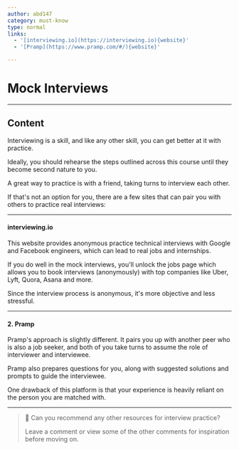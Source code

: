 ```yaml
---
author: abd147
category: must-know
type: normal
links:
  - '[interviewing.io](https://interviewing.io){website}'
  - '[Pramp](https://www.pramp.com/#/){website}'

---
```


# Mock Interviews

---
## Content

Interviewing is a skill, and like any other skill, you can get better at it with practice.

Ideally, you should rehearse the steps outlined across this course until they become second nature to you.

A great way to practice is with a friend, taking turns to interview each other.

If that's not an option for you, there are a few sites that can pair you with others to practice real interviews: 

---

#### interviewing.io

This website provides anonymous practice technical interviews with Google and Facebook engineers, which can lead to real jobs and internships. 

If you do well in the mock interviews, you'll unlock the jobs page which allows you to book interviews (anonymously) with top companies like Uber, Lyft, Quora, Asana and more.

Since the interview process is anonymous, it's more objective and less stressful.

---

#### 2. Pramp

Pramp's approach is slightly different. It pairs you up with another peer who is also a job seeker, and both of you take turns to assume the role of interviewer and interviewee.

Pramp also prepares questions for you, along with suggested solutions and prompts to guide the interviewee.

One drawback of this platform is that your experience is heavily reliant on the person you are matched with.

---

> 💬 Can you recommend any other resources for interview practice?
>
> Leave a comment or view some of the other comments for inspiration before moving on.